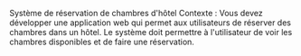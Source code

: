 Système de réservation de chambres d'hôtel
Contexte : Vous devez développer une application web qui permet aux utilisateurs de
réserver des chambres dans un hôtel. Le système doit permettre à l'utilisateur de voir les
chambres disponibles et de faire une réservation.
